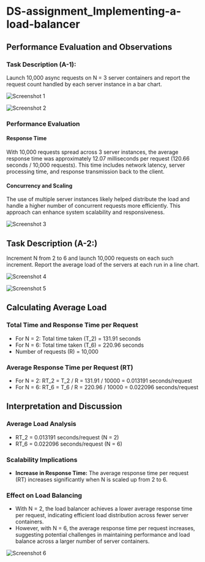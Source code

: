# DS-assignment_Implementing-a-load-balancer

## Performance Evaluation and Observations

### Task Description (A-1):
Launch 10,000 async requests on N = 3 server containers and report the request count handled by each server instance in a bar chart.

![Screenshot 1](https://res.cloudinary.com/dwh98o938/image/upload/v1714337744/Screenshot_2024-04-28_at_10.58.28_PM_cklsvo.png)



![Screenshot 2](https://res.cloudinary.com/dwh98o938/image/upload/v1714337745/Screenshot_2024-04-28_at_10.58.44_PM_s3vvko.png)

### Performance Evaluation

#### Response Time
With 10,000 requests spread across 3 server instances, the average response time was approximately 12.07 milliseconds per request (120.66 seconds / 10,000 requests). This time includes network latency, server processing time, and response transmission back to the client.

#### Concurrency and Scaling
The use of multiple server instances likely helped distribute the load and handle a higher number of concurrent requests more efficiently. This approach can enhance system scalability and responsiveness.

![Screenshot 3](https://res.cloudinary.com/dwh98o938/image/upload/v1714337745/Screenshot_2024-04-28_at_11.14.31_PM_gc5foa.png)


## Task Description (A-2:)
Increment N from 2 to 6 and launch 10,000 requests on each such increment. Report the average load of the servers at each run in a line chart.

![Screenshot 4](https://res.cloudinary.com/dwh98o938/image/upload/v1714337745/Screenshot_2024-04-28_at_11.36.50_PM_z7nwpj.png)

![Screenshot 5](https://res.cloudinary.com/dwh98o938/image/upload/v1714337746/Screenshot_2024-04-28_at_11.23.56_PM_a69krh.png)

## Calculating Average Load

### Total Time and Response Time per Request
- For N = 2: Total time taken (T_2) = 131.91 seconds
- For N = 6: Total time taken (T_6) = 220.96 seconds
- Number of requests (R) = 10,000

### Average Response Time per Request (RT)
- For N = 2: RT_2 = T_2 / R = 131.91 / 10000 = 0.013191 seconds/request
- For N = 6: RT_6 = T_6 / R = 220.96 / 10000 = 0.022096 seconds/request

## Interpretation and Discussion

### Average Load Analysis
- RT_2 = 0.013191 seconds/request (N = 2)
- RT_6 = 0.022096 seconds/request (N = 6)

### Scalability Implications
- **Increase in Response Time:** The average response time per request (RT) increases significantly when N is scaled up from 2 to 6.

### Effect on Load Balancing
- With N = 2, the load balancer achieves a lower average response time per request, indicating efficient load distribution across fewer server containers.
- However, with N = 6, the average response time per request increases, suggesting potential challenges in maintaining performance and load balance across a larger number of server containers.
  
![Screenshot 6](https://res.cloudinary.com/dwh98o938/image/upload/v1714337746/Screenshot_2024-04-28_at_11.36.27_PM_fmtuhz.png)
